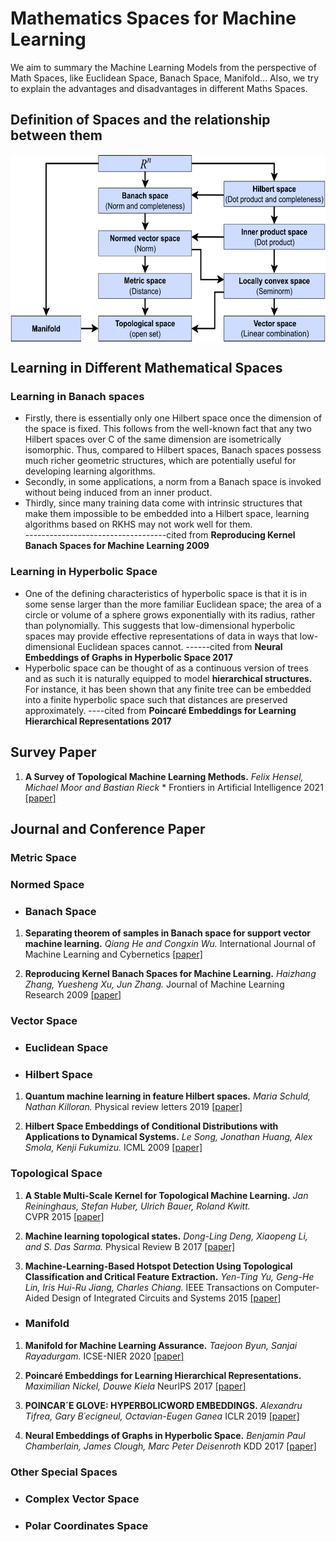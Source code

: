# Mathematics Spaces for Machine Learning
We aim to summary the Machine Learning Models from the perspective of Math Spaces, like Euclidean Space, Banach Space, Manifold...
Also, we try to explain the advantages and disadvantages in different Maths Spaces.

## Definition of Spaces and the relationship between them
<img src="https://github.com/kgspace/KG_papers/blob/main/images/spaces%20relation.png" width="600" height="300" align="center" >

## Learning in Different Mathematical Spaces
### Learning in Banach spaces 
- Firstly, there is essentially only one Hilbert space once the dimension of the space is fixed. This follows from the well-known fact that any two Hilbert
spaces over C of the same dimension are isometrically isomorphic. Thus, compared to Hilbert spaces, Banach spaces possess much richer geometric structures, which are potentially useful for developing learning algorithms.
- Secondly, in some applications, a norm from a Banach space is invoked without being induced from an inner product.
- Thirdly, since many training data come with intrinsic structures that make them impossible to be embedded into a Hilbert space, learning algorithms based on RKHS may not work well for them.                
-----------------------------------cited from **Reproducing Kernel Banach Spaces for Machine Learning 2009**

### Learning in Hyperbolic Space
- One of the defining characteristics of hyperbolic space is that it is in some sense larger than the more familiar Euclidean space; the area of a circle or volume of a sphere grows exponentially with its radius, rather than polynomially. This suggests that low-dimensional hyperbolic spaces may provide effective representations of data in ways that low-dimensional Euclidean spaces cannot. ------cited from **Neural Embeddings of Graphs in Hyperbolic Space 2017**
- Hyperbolic space can be thought of as a continuous version of trees and as such it is naturally equipped to model **hierarchical structures.** For instance, it has been shown that any finite tree can be embedded into a finite hyperbolic space such that distances are preserved approximately. ----cited from **Poincaré Embeddings for Learning Hierarchical Representations 2017**


## Survey Paper
1. **A Survey of Topological Machine Learning Methods.**
*Felix Hensel, Michael Moor and Bastian Rieck* *  Frontiers in Artificial Intelligence 2021 [[paper]](https://www.frontiersin.org/articles/10.3389/frai.2021.681108/full)


## Journal and Conference Paper

### Metric Space 

### Normed Space 
- ### Banach Space
1. **Separating theorem of samples in Banach space for support vector machine learning.** *Qiang He and Congxin Wu.* International Journal of Machine Learning and Cybernetics [[paper]](https://link.springer.com/article/10.1007/s13042-011-0013-4)

1. **Reproducing Kernel Banach Spaces for Machine Learning.** *Haizhang Zhang, Yuesheng Xu, Jun Zhang.* Journal of Machine Learning Research 2009 
[[paper]](https://www.jmlr.org/papers/volume10/zhang09b/zhang09b.pdf)






### Vector Space 
- ### Euclidean Space
- ### Hilbert Space
1. **Quantum machine learning in feature Hilbert spaces.** *Maria Schuld, Nathan Killoran.* Physical review letters 2019 
[[paper]](https://arxiv.org/abs/1803.07128)

1. **Hilbert Space Embeddings of Conditional Distributions with Applications to Dynamical Systems.** *Le Song, Jonathan Huang, Alex Smola, Kenji Fukumizu.*
ICML 2009 [[paper]](https://dl.acm.org/doi/abs/10.1145/1553374.1553497)




### Topological Space
1. **A Stable Multi-Scale Kernel for Topological Machine Learning.** *Jan Reininghaus, Stefan Huber, Ulrich Bauer, Roland Kwitt.*  
CVPR 2015 [[paper]](https://openaccess.thecvf.com/content_cvpr_2015/papers/Reininghaus_A_Stable_Multi-Scale_2015_CVPR_paper.pdf)

1. **Machine learning topological states.** *Dong-Ling Deng, Xiaopeng Li, and S. Das Sarma.* Physical Review B 2017 
[[paper]](https://journals.aps.org/prb/abstract/10.1103/PhysRevB.96.195145)

1. **Machine-Learning-Based Hotspot Detection Using Topological Classification and Critical Feature Extraction.** *Yen-Ting Yu, Geng-He Lin, Iris Hui-Ru Jiang, Charles Chiang.* IEEE Transactions on Computer-Aided Design of Integrated Circuits and Systems 2015 
[[paper]](https://ieeexplore.ieee.org/abstract/document/7001593)
- ### Manifold 
1. **Manifold for Machine Learning Assurance.** 
*Taejoon Byun, Sanjai Rayadurgam.* ICSE-NIER 2020 [[paper]](https://ieeexplore.ieee.org/abstract/document/9397537)

1. **Poincaré Embeddings for Learning Hierarchical Representations.** *Maximilian Nickel, Douwe Kiela* NeurlPS 2017 [[paper]](https://arxiv.org/abs/1705.08039)

1. **POINCAR´E GLOVE: HYPERBOLICWORD EMBEDDINGS.** *Alexandru Tifrea, Gary B´ecigneul, Octavian-Eugen Ganea* ICLR 2019 [[paper]](https://arxiv.org/abs/1810.06546)

1. **Neural Embeddings of Graphs in Hyperbolic Space.** *Benjamin Paul Chamberlain, James Clough, Marc Peter Deisenroth* KDD 2017 [[paper]](https://arxiv.org/abs/1705.10359)

### Other Special Spaces

- ### Complex Vector Space
- ### Polar Coordinates Space


